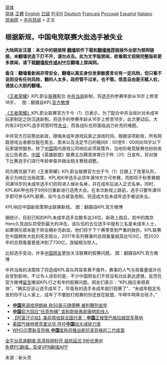  <!-- 面包屑导航 --> <div class="breadcrumb"><!-- GTranslate: https://gtranslate.io/ -->  <div class="switcher notranslate">  <div class="selected">  <a href="#" onclick="return false;"> 简体</a>  </div>  <div class="option">  <a href="https://www.bannedbook.org" onclick="doGTranslate('zh-CN|zh-CN');jQuery('div.switcher div.selected a').html(jQuery(this).html());return false;" title="简体中文" class="nturl selected"> 简体</a>  <a href="https://www.bannedbook.org/zh-tw/" onclick="doGTranslate('zh-CN|zh-TW');jQuery('div.switcher div.selected a').html(jQuery(this).html());return false;" title="繁體中文" class="nturl"> 正體</a>  <a href="https://www.bannedbook.org/en/" onclick="doGTranslate('zh-CN|en');jQuery('div.switcher div.selected a').html(jQuery(this).html());return false;" title="English" class="nturl"> English</a>  <a href="https://www.bannedbook.org/ja/" onclick="doGTranslate('zh-CN|ja');jQuery('div.switcher div.selected a').html(jQuery(this).html());return false;" title="日本語" class="nturl"> 日語</a>  <a href="https://www.bannedbook.org/ko/" onclick="doGTranslate('zh-CN|ko');jQuery('div.switcher div.selected a').html(jQuery(this).html());return false;" title="한국어" class="nturl"> 한국어</a>  <a href="https://www.bannedbook.org/de/" onclick="doGTranslate('zh-CN|de');jQuery('div.switcher div.selected a').html(jQuery(this).html());return false;" title="Deutsch" class="nturl"> Deutsch</a>  <a href="https://www.bannedbook.org/fr/" onclick="doGTranslate('zh-CN|fr');jQuery('div.switcher div.selected a').html(jQuery(this).html());return false;" title="Français" class="nturl"> Français</a>  <a href="https://www.bannedbook.org/ru/" onclick="doGTranslate('zh-CN|ru');jQuery('div.switcher div.selected a').html(jQuery(this).html());return false;" title="Русский" class="nturl"> Русский</a>  <a href="https://www.bannedbook.org/es/" onclick="doGTranslate('zh-CN|es');jQuery('div.switcher div.selected a').html(jQuery(this).html());return false;" title="Español" class="nturl"> Español</a>  <a href="https://www.bannedbook.org/it/" onclick="doGTranslate('zh-CN|it');jQuery('div.switcher div.selected a').html(jQuery(this).html());return false;" title="Italiano" class="nturl"> Italiano</a>  </div>  </div>      <div class='breadcrumb-sub'><!-- Breadcrumb NavXT 6.3.0 --> <a href="https://www.bannedbook.org/" class="home">禁闻网</a> &gt; <a href="https://www.bannedbook.org/bnews/cbnews/" class="category">中共禁闻</a> &gt; 正文</div></div><h2>根据新规，中国电竞联赛大批选手被失业</h2> <p class="notice"><b>大陆网友注意：本文中的链接除 <a href="https://github.com/bannedbook/fanqiang" >翻墙</a>软件下载和<a href="https://github.com/killgcd/justmysocks/blob/master/README.md">翻墙推荐</a>链接外全部为禁网链接，未翻墙状态下打不开，请勿点击。此为文字版禁闻，欲看图文视频完整版和更多禁闻，请下载<a href="https://github.com/bannedbook/fanqiang">翻墙软件或APP</a>后翻墙上禁闻网。</p><p>备注：翻墙看新闻非常安全，翻墙以真实身份发表敏感言论有一定风险，但只看不说则没有任何风险，翻的人太多，政府管不过来，也不管。信息自由是天赋人权，请放心大胆的翻墙。</b></p>  <div class="entry"> <p id="conimg">《<a href="https://www.bannedbook.org/bnews/tag/%E7%8E%8B%E8%80%85%E8%8D%A3%E8%80%80/" class="st_tag internal_tag" rel="tag" title="标签 王者荣耀 下的日志">王者荣耀</a>》KPL职业<a href="https://www.bannedbook.org/bnews/tag/%E8%81%94%E8%B5%9B/" class="st_tag internal_tag" rel="tag" title="标签 联赛 下的日志">联赛</a>配合 <a href="https://www.bannedbook.org/bnews/tag/%E4%B8%AD%E5%85%B1%E5%BD%93%E5%B1%80/" class="st_tag internal_tag" rel="tag" title="标签 中共当局 下的日志">中共当局</a>新制，将<a href="https://www.bannedbook.org/bnews/tag/%E9%80%89%E6%89%8B/" class="st_tag internal_tag" rel="tag" title="标签 选手 下的日志">选手</a>的参赛年龄从16岁上修至18岁。&nbsp; &nbsp;图：翻摄自KPL<a href="https://www.bannedbook.org/bnews/tag/%E5%AE%98%E6%96%B9%E5%BE%AE%E5%8D%9A/" class="st_tag internal_tag" rel="tag" title="标签 官方微博 下的日志">官方微博</a></p> <p><a href="https://www.bannedbook.org/bnews/tag/%E3%80%8A%E7%8E%8B%E8%80%85%E8%8D%A3%E8%80%80%E3%80%8B/" class="st_tag internal_tag" rel="tag" title="标签 《王者荣耀》 下的日志">《王者荣耀》</a>KPL职业联赛官方于今（1）日表示，为了配合中共当局针对未成年玩家制定之防沉迷新制，将选手的参赛年龄从16岁上修至18岁。此次更动后，大约有24位KPL选手将暂时性<a href="https://www.bannedbook.org/bnews/tag/%E5%A4%B1%E4%B8%9A/" class="st_tag internal_tag" rel="tag" title="标签 失业 下的日志">失业</a>，而各战队也将面临战力补充的难题。</p>  <p>中共官方日前祭出新政，限缩未成年游戏玩家之游戏时间。根据该项新规，所有网路游戏业者都仅能在周五、周末以及法定节日的晚间8：00至9：00间向18岁以下玩家提供服务。除了<span class='wp_keywordlink_affiliate'><a href="https://www.bannedbook.org/" title="中国" target="_blank">中国</a></span>国内游戏公司响应此项政策外，当地的电竞联赛也纷纷发出公告表态。<a href="https://www.bannedbook.org/bnews/tag/%E4%B8%AD%E5%9B%BD/" class="st_tag internal_tag" rel="tag" title="标签 中国 下的日志">中国</a>《英雄联盟》联赛主办腾竞体育已于昨（31）日宣布，将对旗下比赛选手们进行年龄审查并做出相关赛规调整。</p> <p>同为腾讯旗下的《王者荣耀》KPL职业联赛官方也于今（1）日跟上了改革队形，表示为响应当局政策，KPL和K甲选手必须年满18岁方可参赛，而即将于秋季赛期间满18岁的未成年选手们则将进入候补名单，并在成年后进入正式名单。同时，KPL和K甲也将于9月6日重新进行选秀大会。在本次新规上路前，选手只要年满16岁即可参与KPL联赛，如今主办紧急改制，将造成大批未成年选手被迫失业。</p>  <p>KPL响应中国新政策祭出联赛新规。 图：翻摄自KPL官方微博</p> <p>据统计，目前已知的KPL未成年选手总数多达24位，新政上路后，其中的南京Hero久竞战队将受到最大的冲击，该队伍的五位选手中就有三名是未成年人士，如果俱乐部未能于转会期补充新血，他们将于下个赛季受到严重的挫折。KPL联赛在中国拥有大批的死忠观众，2017年系列赛事的总观看量就高达103亿，而2020年的总观看量更是冲到了730亿，涨幅相当惊人。</p>  <p>比起选手变动，许多<a href="https://www.bannedbook.org/bnews/tag/%E4%B8%AD%E5%9B%BD%E7%BD%91%E5%8F%8B/" class="st_tag internal_tag" rel="tag" title="标签 中国网友 下的日志">中国网友</a>更加关注联赛的假赛问题。 图：翻摄自KPL官方微博</p> <p>中共当局的决策除了将造成KPL各队阵容青黄不接外，赛事的人气与观看量或许也会受到影响，不过令人讶异的是，不少中国网友们不但没有对此表达遗憾，反而在官方微博<span class='wp_keywordlink'><a href="https://www.bannedbook.org/bnews/tougao/" title="留言" target="_blank">留言</a></span>嘲讽KPL行之有年的假赛问题。网友们表示：“KPL报应来得真快”、“确实应该让选手成年了，毕竟有的选手未成年就打假赛了”、“未成年稳定先发的你不让人家上，成年了不要脸打假赛的你还放在联盟，牛啊牛啊草台班子。”</p>  <ul class='op-related-articles' title='相关阅读'> <li><a href='https://www.bannedbook.org/bnews/cbnews/20210902/1617725.html' target='_blank'><b>中国</b>男调戏伊朗妹 称50美元随便睡 被判鞭刑坐牢</a></li> <li><a href='https://www.bannedbook.org/bnews/baitai/20210902/1617723.html' target='_blank'><b>中国</b>官方回应“任意拘捕” 宣称斯帕弗是康明凯线人</a></li> <li><a href='https://www.bannedbook.org/bnews/headline/20210902/1617720.html' target='_blank'>【阿富汗沦陷】美前常驻联合国代表：<b>中国</b>正接管巴格拉姆空军基地</a></li> <li><a href='https://www.bannedbook.org/bnews/headline/20210902/1617719.html' target='_blank'>美国气候特使克里访华 呼吁<b>中国</b>加大减排力度</a></li> <li><a href='https://www.bannedbook.org/bnews/baitai/20210902/1617695.html' target='_blank'>WHO示警新变异株 <b>中国</b>宣称将推出能抗变异株的二代疫苗</a></li> </ul> <p class="texttj"> <a href="https://github.com/bannedbook/fanqiang/wiki/V2ray%E6%9C%BA%E5%9C%BA" target="_blank">全平台高速翻墙:高清视频秒开,超低延迟,9折优惠中</a><br/> <a href="https://github.com/bannedbook/fanqiang/wiki/%E7%A6%81%E9%97%BB%E7%BD%91%E5%AE%89%E5%8D%93%E7%BF%BB%E5%A2%99%E6%96%B0%E9%97%BBAPP" target="_blank">免费PC翻墙、安卓VPN翻墙APP</a></p><p> 来源：新头壳 </p><a name='sharetosocial'></a>  <div style="margin-bottom:5px;padding-bottom:5px;clear:both"> <div id="archive-pix-1" class="banner-ads"> <!-- AuctionX Display platform tag START --> <div id="26318x728x90x621x_ADSLOT2" clicktrack="%%CLICK_URL_ESC%%"></div> <!-- AuctionX Display platform tag END --> </div> <div id="archive-pix-2" class="banner-ads"> <!-- AuctionX Display platform tag START --> <div id="26315x300x250x621x_ADSLOT2" clicktrack="%%CLICK_URL_ESC%%"></div> <!-- AuctionX Display platform tag END --> </div> </div>  <div id="archive-pix-1" class="banner-ads"> <!-- AuctionX Display platform tag START --> <div id="26318x728x90x621x_ADSLOT3" clicktrack="%%CLICK_URL_ESC%%"></div> <!-- AuctionX Display platform tag END --> </div> </div><!--END ENTRY--> 